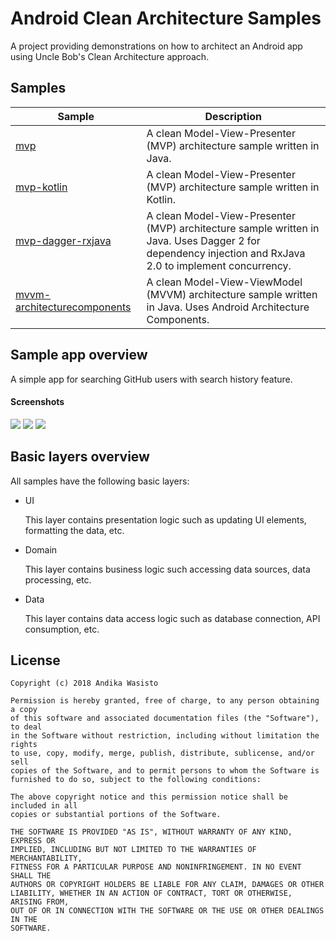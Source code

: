 Android Clean Architecture Samples
==================================

A project providing demonstrations on how to architect an Android app using Uncle Bob's Clean Architecture approach.

Samples
-------

| Sample                                                     | Description                                                                                                                                             |
| ---------------------------------------------------------- | ------------------------------------------------------------------------------------------------------------------------------------------------------- |
| [mvp](mvp)                                                 | A clean Model-View-Presenter (MVP) architecture sample written in Java.                                                                                 |
| [mvp-kotlin](mvp-kotlin)                                   | A clean Model-View-Presenter (MVP) architecture sample written in Kotlin.                                                                               |
| [mvp-dagger-rxjava](mvp-dagger-rxjava)                     | A clean Model-View-Presenter (MVP) architecture sample written in Java. Uses Dagger 2 for dependency injection and RxJava 2.0 to implement concurrency. |
| [mvvm-architecturecomponents](mvvm-architecturecomponents) | A clean Model-View-ViewModel (MVVM) architecture sample written in Java. Uses Android Architecture Components.                                          |

Sample app overview
-------------------

A simple app for searching GitHub users with search history feature.

#### Screenshots

![](https://i.imgur.com/GJXpIJx.png)
![](https://i.imgur.com/H7LWeV6.png)
![](https://i.imgur.com/N7LIolu.png)

Basic layers overview
---------------------

All samples have the following basic layers:

- UI

  This layer contains presentation logic such as updating UI elements, formatting the data, etc.

- Domain

  This layer contains business logic such accessing data sources, data processing, etc.

- Data

  This layer contains data access logic such as database connection, API consumption, etc.

License
-------

    Copyright (c) 2018 Andika Wasisto

    Permission is hereby granted, free of charge, to any person obtaining a copy
    of this software and associated documentation files (the "Software"), to deal
    in the Software without restriction, including without limitation the rights
    to use, copy, modify, merge, publish, distribute, sublicense, and/or sell
    copies of the Software, and to permit persons to whom the Software is
    furnished to do so, subject to the following conditions:

    The above copyright notice and this permission notice shall be included in all
    copies or substantial portions of the Software.

    THE SOFTWARE IS PROVIDED "AS IS", WITHOUT WARRANTY OF ANY KIND, EXPRESS OR
    IMPLIED, INCLUDING BUT NOT LIMITED TO THE WARRANTIES OF MERCHANTABILITY,
    FITNESS FOR A PARTICULAR PURPOSE AND NONINFRINGEMENT. IN NO EVENT SHALL THE
    AUTHORS OR COPYRIGHT HOLDERS BE LIABLE FOR ANY CLAIM, DAMAGES OR OTHER
    LIABILITY, WHETHER IN AN ACTION OF CONTRACT, TORT OR OTHERWISE, ARISING FROM,
    OUT OF OR IN CONNECTION WITH THE SOFTWARE OR THE USE OR OTHER DEALINGS IN THE
    SOFTWARE.